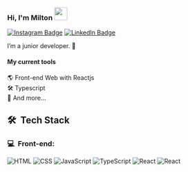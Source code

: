 ### Hi, I'm Milton <img src="https://media.giphy.com/media/hvRJCLFzcasrR4ia7z/giphy.gif" width="30" >


[![Instagram Badge](https://img.shields.io/badge/-Instagram-373737?style=flat&logo=instagram&logoColor=white)](https://www.instagram.com/) 
[![LinkedIn Badge](https://img.shields.io/badge/-LinkedIn-373737?style=flat&logo=linkedin&logoColor=white)](https://www.linkedin.com/in/miltton94) 

I’m a junior developer. 🚀


#### My current tools 
🌎 Front-end Web with Reactjs  
🛠️ Typescript  
🧰 And more...  

<h2> 🛠 &nbsp;Tech Stack</h2>
<h3>💻 &nbsp;Front-end:</h3>

![HTML](https://img.shields.io/badge/-HTML-333333?style=flat&logo=HTML5)
![CSS](https://img.shields.io/badge/-CSS-333333?style=flat&logo=CSS3&logoColor=1572B6)
![JavaScript](https://img.shields.io/badge/-JavaScript-333333?style=flat&logo=javascript)
![TypeScript](https://img.shields.io/badge/-TypeScript-333333?style=flat&logo=typescript&logoColor=2D79C7)
![React](https://img.shields.io/badge/-React-333333?style=flat&logo=react)
![React](https://img.shields.io/badge/-React%20Native-333333?style=flat&logo=react)


